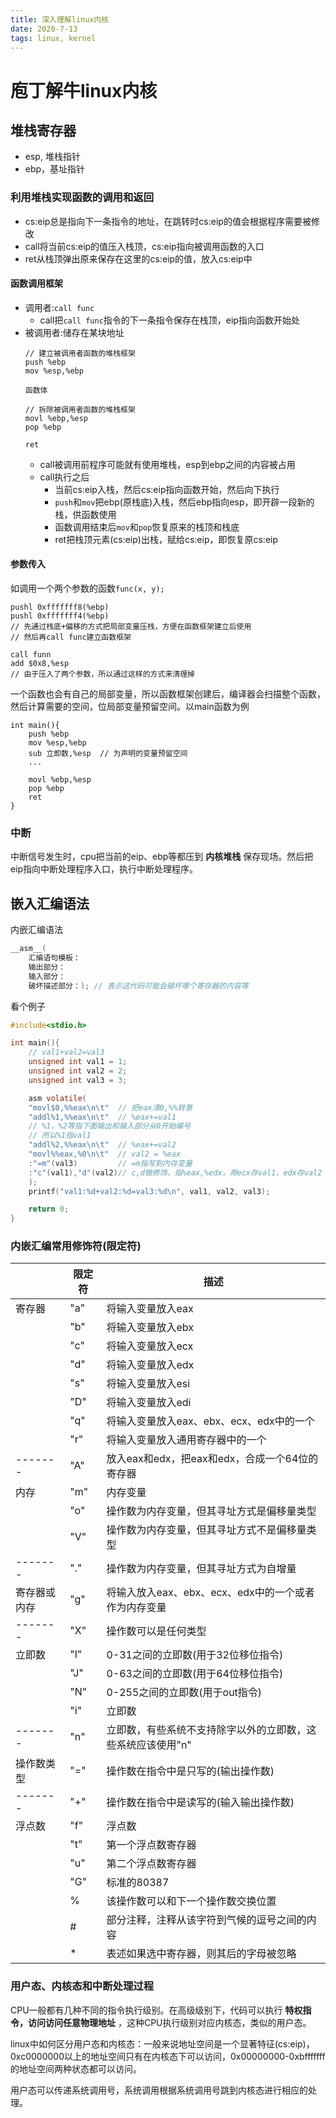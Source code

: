 ```yaml
---
title: 深入理解linux内核
date: 2020-7-13
tags: linux, kernel
---
```


# 庖丁解牛linux内核

## 堆栈寄存器

- esp, 堆栈指针
- ebp，基址指针


### 利用堆栈实现函数的调用和返回

- cs:eip总是指向下一条指令的地址，在跳转时cs:eip的值会根据程序需要被修改
- call将当前cs:eip的值压入栈顶，cs:eip指向被调用函数的入口
- ret从栈顶弹出原来保存在这里的cs:eip的值，放入cs:eip中


#### 函数调用框架

- 调用者:`call func`
    * call把`call func`指令的下一条指令保存在栈顶，eip指向函数开始处
- 被调用者:储存在某块地址
    ``` 
    // 建立被调用者函数的堆栈框架
    push %ebp
    mov %esp,%ebp
    
    函数体

    // 拆除被调用者函数的堆栈框架
    movl %ebp,%esp
    pop %ebp

    ret
    ```
    * call被调用前程序可能就有使用堆栈，esp到ebp之间的内容被占用
    * call执行之后
        + 当前cs:eip入栈，然后cs:eip指向函数开始，然后向下执行
        + `push`和`mov`把ebp(原栈底)入栈，然后ebp指向esp，即开辟一段新的栈，供函数使用
        + 函数调用结束后`mov`和`pop`恢复原来的栈顶和栈底
        + ret把栈顶元素(cs:eip)出栈，赋给cs:eip，即恢复原cs:eip


#### 参数传入

如调用一个两个参数的函数`func(x, y);`

``` 
pushl 0xfffffff8(%ebp)
pushl 0xfffffff4(%ebp) 
// 先通过栈底+偏移的方式把局部变量压栈，方便在函数框架建立后使用
// 然后再call func建立函数框架

call funn
add $0x8,%esp
// 由于压入了两个参数，所以通过这样的方式来清理掉
```

一个函数也会有自己的局部变量，所以函数框架创建后，编译器会扫描整个函数，然后计算需要的空间，位局部变量预留空间。以main函数为例

``` 
int main(){
    push %ebp
    mov %esp,%ebp
    sub 立即数,%esp  // 为声明的变量预留空间
    ...

    movl %ebp,%esp
    pop %ebp
    ret
}
```


### 中断

中断信号发生时，cpu把当前的eip、ebp等都压到  **内核堆栈** 保存现场。然后把eip指向中断处理程序入口，执行中断处理程序。


## 嵌入汇编语法

内嵌汇编语法

``` c
__asm__(
    汇编语句模板：
    输出部分：
    输入部分：
    破坏描述部分：); // 表示这代码可能会破坏哪个寄存器的内容等
```

看个例子

``` c
#include<stdio.h>

int main(){
    // val1+val2=val3
    unsigned int val1 = 1;
    unsigned int val2 = 2;
    unsigned int val3 = 3;

    asm volatile(
    "movl$0,%%eax\n\t"  // 把eax清0,%%转意
    "addl%1,%%eax\n\t"  // %eax+=val1
    // %1，%2等指下面输出和输入部分从0开始编号
    // 所以%1指val1
    "addl%2,%%eax\n\t"  // %eax+=val2
    "movl%%eax,%0\n\t"  // val2 = %eax
    :"=m"(val3)         // =m指写到内存变量
    :"c"(val1),"d"(val2)// c,d做修饰，指%eax,%edx，用ecx存val1，edx存val2
    );
    printf("val1:%d+val2:%d=val3:%d\n", val1, val2, val3);

    return 0;
}
```


### 内嵌汇编常用修饰符(限定符)

|              | 限定符 | 描述                                                        |
|--------------|--------|-------------------------------------------------------------|
| 寄存器       | "a"    | 将输入变量放入eax                                           |
|              | "b"    | 将输入变量放入ebx                                           |
|              | "c"    | 将输入变量放入ecx                                           |
|              | "d"    | 将输入变量放入edx                                           |
|              | "s"    | 将输入变量放入esi                                           |
|              | "D"    | 将输入变量放入edi                                           |
|              | "q"    | 将输入变量放入eax、ebx、ecx、edx中的一个                    |
|              | "r"    | 将输入变量放入通用寄存器中的一个                            |
| -------      | "A"    | 放入eax和edx，把eax和edx，合成一个64位的寄存器              |
| 内存         | "m"    | 内存变量                                                    |
|              | "o"    | 操作数为内存变量，但其寻址方式是偏移量类型                  |
|              | "V"    | 操作数为内存变量，但其寻址方式不是偏移量类型                |
| -------      | "."    | 操作数为内存变量，但其寻址方式为自增量                      |
| 寄存器或内存 | "g"    | 将输入放入eax、ebx、ecx、edx中的一个或者作为内存变量        |
| -------      | "X"    | 操作数可以是任何类型                                        |
| 立即数       | "I"    | 0-31之间的立即数(用于32位移位指令)                          |
|              | "J"    | 0-63之间的立即数(用于64位移位指令)                          |
|              | "N"    | 0-255之间的立即数(用于out指令)                              |
|              | "i"    | 立即数                                                      |
| -------      | "n"    | 立即数，有些系统不支持除字以外的立即数，这些系统应该使用"n" |
| 操作数类型   | "="    | 操作数在指令中是只写的(输出操作数)                          |
| -------      | "+"    | 操作数在指令中是读写的(输入输出操作数)                      |
| 浮点数       | "f"    | 浮点数                                                      |
|              | "t"    | 第一个浮点数寄存器                                          |
|              | "u"    | 第二个浮点数寄存器                                          |
|              | "G"    | 标准的80387                                                 |
|              | %      | 该操作数可以和下一个操作数交换位置                          |
|              | #      | 部分注释，注释从该字符到气候的逗号之间的内容                |
|              | *      | 表述如果选中寄存器，则其后的字母被忽略                      |



### 用户态、内核态和中断处理过程

CPU一般都有几种不同的指令执行级别。在高级级别下，代码可以执行 **特权指令，访问访问任意物理地址** ，这种CPU执行级别对应内核态，类似的用户态。

linux中如何区分用户态和内核态：一般来说地址空间是一个显著特征(cs:eip)，0xc0000000以上的地址空间只有在内核态下可以访问，0x00000000-0xbfffffff的地址空间两种状态都可以访问。

用户态可以传递系统调用号，系统调用根据系统调用号跳到内核态进行相应的处理。







